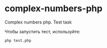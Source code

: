 # complex-numbers-php
Complex numbers php. Test task

Чтобы запустить тест, используйте: 

```
php test.php
```
